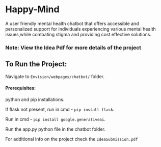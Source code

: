 # Happy-Mind
A user friendly mental health chatbot that offers accessible and personalized support for individuals experiencing various mental health issues,while combating stigma and providing cost effective solutions.

### Note: View the Idea Pdf for more details of the project

## To Run the Project:
Navigate to ```Envision/webpages/chatbot/``` folder.

#### Prerequisites:
python and pip installations.

If flask not present, run in cmd - ```pip install flask```. 

Run in cmd - ```pip install google.generativeai```.

Run the app.py python file in the chatbot folder.

For additional info on the project check the ```IdeaSubmission.pdf```

